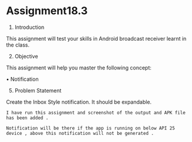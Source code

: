 # Assignment18.3

1. Introduction

This assignment will test your skills in Android broadcast receiver learnt in the class.

2. Objective

This assignment will help you master the following concept:

• Notification

5. Problem Statement

Create the Inbox Style notification. It should be expandable.

    I have run this assignment and screenshot of the output and APK file has been added .
    
    Notification will be there if the app is running on below API 25 device , above this notification will not be generated .
    
    
